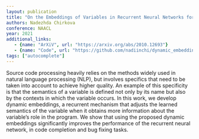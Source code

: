 ```yaml
---
layout: publication
title: "On the Embeddings of Variables in Recurrent Neural Networks for Source Code"
authors: Nadezhda Chirkova
conference: NAACL
year: 2021
additional_links:
   - {name: "ArXiV", url: "https://arxiv.org/abs/2010.12693"}
   - {name: "Code", url: "https://github.com/nadiinchi/dynamic_embeddings"}
tags: ["autocomplete"]
---
```

Source code processing heavily relies on the methods widely used in natural language processing (NLP), but involves specifics that need to be taken into account to achieve higher quality. An example of this specificity is that the semantics of a variable is defined not only by its name but also by the contexts in which the variable occurs. In this work, we develop dynamic embeddings, a recurrent mechanism that adjusts the learned semantics of the variable when it obtains more information about the variable’s role in the program. We show that using the proposed dynamic embeddings significantly improves the performance of the recurrent neural network, in code completion and bug fixing tasks. 
